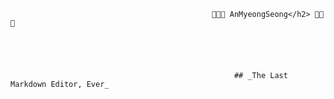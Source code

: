                                                  👋👋👋 AnMyeongSeong</h2> 👋👋👋





                                                      ## _The Last Markdown Editor, Ever_





